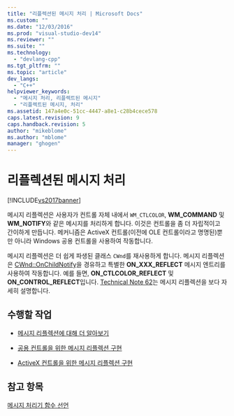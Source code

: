 ```yaml
---
title: "리플렉션된 메시지 처리 | Microsoft Docs"
ms.custom: ""
ms.date: "12/03/2016"
ms.prod: "visual-studio-dev14"
ms.reviewer: ""
ms.suite: ""
ms.technology: 
  - "devlang-cpp"
ms.tgt_pltfrm: ""
ms.topic: "article"
dev_langs: 
  - "C++"
helpviewer_keywords: 
  - "메시지 처리, 리플렉트된 메시지"
  - "리플렉트된 메시지, 처리"
ms.assetid: 147a4e0c-51cc-4447-a8e1-c28b4cece578
caps.latest.revision: 9
caps.handback.revision: 5
author: "mikeblome"
ms.author: "mblome"
manager: "ghogen"
---
```

# 리플렉션된 메시지 처리
[!INCLUDE[vs2017banner](../assembler/inline/includes/vs2017banner.md)]

메시지 리플렉션은 사용자가 컨트롤 자체 내에서 `WM_CTLCOLOR`, **WM\_COMMAND** 및 **WM\_NOTIFY**와 같은 메시지를 처리하게 합니다.  이것은 컨트롤을 좀 더 자립적이고 간이하게 만듭니다.  메커니즘은 ActiveX 컨트롤\(이전에 OLE 컨트롤이라고 명명된\)뿐만 아니라 Windows 공용 컨트롤을 사용하여 작동합니다.  
  
 메시지 리플렉션은 더 쉽게 파생된 클래스 `CWnd`를 재사용하게 합니다.  메시지 리플렉션은 [CWnd::OnChildNotify](../Topic/CWnd::OnChildNotify.md)을 경유하고 특별한 **ON\_XXX\_REFLECT** 메시지 엔트리를 사용하여 작동합니다. 예를 들면, **ON\_CTLCOLOR\_REFLECT** 및 **ON\_CONTROL\_REFLECT**입니다.  [Technical Note 62](../mfc/tn062-message-reflection-for-windows-controls.md)는 메시지 리플렉션을 보다 자세히 설명합니다.  
  
## 수행할 작업  
  
-   [메시지 리플렉션에 대해 더 알아보기](../mfc/tn062-message-reflection-for-windows-controls.md)  
  
-   [공용 컨트롤을 위한 메시지 리플렉션 구현](../mfc/tn062-message-reflection-for-windows-controls.md)  
  
-   [ActiveX 컨트롤을 위한 메시지 리플렉션 구현](../mfc/mfc-activex-controls-subclassing-a-windows-control.md)  
  
## 참고 항목  
 [메시지 처리기 함수 선언](../mfc/declaring-message-handler-functions.md)